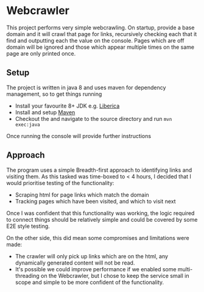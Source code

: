# Webcrawler

This project performs very simple webcrawling. On startup, provide a base domain and it will crawl that page for links, recursively checking each that it find and outputting each the value on the console. Pages which are off domain will be ignored and those which appear multiple times on the same page are only printed once. 

## Setup
 
The project is written in java 8 and uses maven for dependency management, so to get things running
 
- Install your favourite 8+ JDK e.g. [Liberica](https://bell-sw.com/pages/downloads/#mn)
- Install and setup [Maven](https://maven.apache.org/install.html)
- Checkout the and navigate to the source directory and run `mvn exec:java`

Once running the console will provide further instructions

## Approach

The program uses a simple Breadth-first approach to identifying links and visiting them.
As this tasked was time-boxed to < 4 hours, I decided that I would prioritise testing of the functionality:  

- Scraping html for page links which match the domain
- Tracking pages which have been visited, and which to visit next

Once I was confident that this functionality was working, the logic required to connect things should be relatively simple and could be covered by some 
E2E style testing.

On the other side, this did mean some compromises and limitations were made:
- The crawler will only pick up links which are on the html, any dynamically generated content will not be read.  
- It's possible we could improve performance if we enabled some multi-threading on the Webcrawler, but I chose to keep the service small in scope and simple to be more confident of the functionality.
